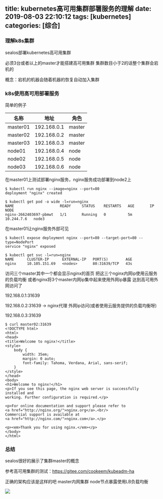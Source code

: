 title: kubernetes高可用集群部署服务的理解
date: 2019-08-03 22:10:12
tags: [kubernetes]
categories: [综合]
---
### 理解k8s集群

sealos部署kubernetes高可用集群

必须3台或者以上的master才能搭建高可用集群 集群数目小于2的话整个集群会宕机的

<!--more-->

概念：宕机的机器会随着机器的恢复自动加入集群

### k8s使用高可用部署服务

简单的例子

名称 | 地址 |  角色  
-|-|-
master01 | 192.168.0.1 | master
master02 | 192.168.0.2 | master
master03 | 192.168.0.3 | master
node01 | 192.168.0.4 | node
node02 | 192.168.0.5 | node
node03 | 192.168.0.6 | node

在master01上测试部署nginx服务，nginx服务成功部署到node2上

```
$ kubectl run nginx --image=nginx --port=80
deployment "nginx" created

$ kubectl get pod -o wide -l=run=nginx
NAME                     READY     STATUS    RESTARTS   AGE       IP           NODE
nginx-2662403697-pbmwt   1/1       Running   0          5m        10.244.7.6   node3
```

在master01让nginx服务外部可见

```
$ kubectl expose deployment nginx --port=80 --target-port=80 --type=NodePort
service "nginx" exposed

$ kubectl get svc -l=run=nginx
NAME      CLUSTER-IP      EXTERNAL-IP   PORT(S)        AGE
nginx     10.105.151.69   <nodes>       80:31639/TCP   43s
```

访问三个master其中一个都会显示nginx的首页 把这三个nginx内网ip使用云服务的负载均衡 或者nginx将3个master内网ip集中起来使用外网ip暴露 达到高可用外网访问了

192.168.0.1:31639

192.168.0.2:31639 ->  nginx代理 外网ip访问(或者使用云服务提供的负载均衡呀)

192.168.0.3:31639

```
$ curl master02:31639
<!DOCTYPE html>
<html>
<head>
<title>Welcome to nginx!</title>
<style>
    body {
        width: 35em;
        margin: 0 auto;
        font-family: Tahoma, Verdana, Arial, sans-serif;
    }
</style>
</head>
<body>
<h1>Welcome to nginx!</h1>
<p>If you see this page, the nginx web server is successfully installed and
working. Further configuration is required.</p>

<p>For online documentation and support please refer to
<a href="http://nginx.org/">nginx.org</a>.<br/>
Commercial support is available at
<a href="http://nginx.com/">nginx.com</a>.</p>

<p><em>Thank you for using nginx.</em></p>
</body>
</html>
```

### 总结

sealos很好的展示了集群master的概念

参考高可用集群的测试：https://gitee.com/cookeem/kubeadm-ha

正确的架构应该是这样的吧 master内网集群 node节点暴露使用LB负载均衡

![](/images/image-20190713075717350.df5244cd.png)